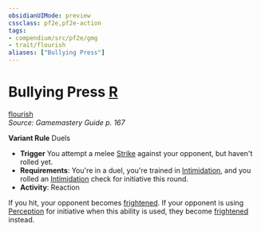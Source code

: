 ```yaml
---
obsidianUIMode: preview
cssclass: pf2e,pf2e-action
tags:
- compendium/src/pf2e/gmg
- trait/flourish
aliases: ["Bullying Press"]
---
```

# Bullying Press [R](/rules/core-rulebook/chapter-9-playing-the-game.md#Actions "Reaction")
[flourish](/rules/traits/flourish.md)  
*Source: Gamemastery Guide p. 167*  

**Variant Rule** Duels
- **Trigger** You attempt a melee [Strike](/rules/actions/strike.md) against your opponent, but haven't rolled yet.
- **Requirements**: You're in a duel, you're trained in [Intimidation](/compendium/skills.md#Intimidation), and you rolled an [Intimidation](/compendium/skills.md#Intimidation) check for initiative this round.
- **Activity**: Reaction

If you hit, your opponent becomes [frightened](/rules/conditions.md#Frightened). If your opponent is using [Perception](/compendium/skills.md#Perception) for initiative when this ability is used, they become [frightened](/rules/conditions.md#Frightened) instead.